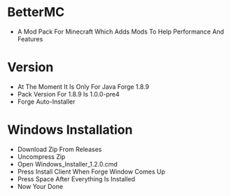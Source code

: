 # BetterMC
- A Mod Pack For Minecraft Which Adds Mods To Help Performance And Features
# Version
- At The Moment It Is Only For Java Forge 1.8.9
- Pack Version For 1.8.9 Is 1.0.0-pre4
- Forge Auto-Installer
# Windows Installation
- Download Zip From Releases
- Uncompress Zip
- Open Windows_Installer_1.2.0.cmd
- Press Install Client When Forge Window Comes Up
- Press Space After Everything Is Installed
- Now Your Done
